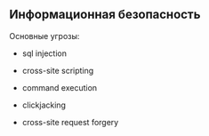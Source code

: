 ## Информационная безопасность

Основные угрозы:

- sql injection
- cross-site scripting

- command execution

- clickjacking

- cross-site request forgery
